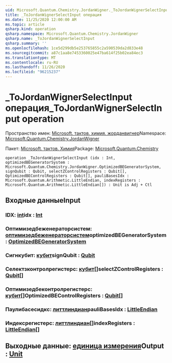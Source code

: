 ```yaml
---
uid: Microsoft.Quantum.Chemistry.JordanWigner._ToJordanWignerSelectInput
title: _ToJordanWignerSelectInput операция
ms.date: 11/25/2020 12:00:00 AM
ms.topic: article
qsharp.kind: operation
qsharp.namespace: Microsoft.Quantum.Chemistry.JordanWigner
qsharp.name: _ToJordanWignerSelectInput
qsharp.summary: ''
ms.openlocfilehash: 1ce5d299db5e253765855c2a590539da2d833e48
ms.sourcegitcommit: a87c1aa8e7453360025e47ba614f25b02ea84ec3
ms.translationtype: MT
ms.contentlocale: ru-RU
ms.lasthandoff: 11/26/2020
ms.locfileid: "96215237"
---
```

# <a name="_tojordanwignerselectinput-operation"></a><span data-ttu-id="36bbd-102">_ToJordanWignerSelectInput операция</span><span class="sxs-lookup"><span data-stu-id="36bbd-102">_ToJordanWignerSelectInput operation</span></span>

<span data-ttu-id="36bbd-103">Пространство имен: [Microsoft. тактов. химия. жорданвигнер](xref:Microsoft.Quantum.Chemistry.JordanWigner)</span><span class="sxs-lookup"><span data-stu-id="36bbd-103">Namespace: [Microsoft.Quantum.Chemistry.JordanWigner](xref:Microsoft.Quantum.Chemistry.JordanWigner)</span></span>

<span data-ttu-id="36bbd-104">Пакет: [Microsoft. тактов. Химия](https://nuget.org/packages/Microsoft.Quantum.Chemistry)</span><span class="sxs-lookup"><span data-stu-id="36bbd-104">Package: [Microsoft.Quantum.Chemistry](https://nuget.org/packages/Microsoft.Quantum.Chemistry)</span></span>




```qsharp
operation _ToJordanWignerSelectInput (idx : Int, optimizedBEGeneratorSystem : Microsoft.Quantum.Chemistry.JordanWigner.OptimizedBEGeneratorSystem, signQubit : Qubit, selectZControlRegisters : Qubit[], OptimizedBEControlRegisters : Qubit[], pauliBasesIdx : Microsoft.Quantum.Arithmetic.LittleEndian, indexRegisters : Microsoft.Quantum.Arithmetic.LittleEndian[]) : Unit is Adj + Ctl
```


## <a name="input"></a><span data-ttu-id="36bbd-105">Входные данные</span><span class="sxs-lookup"><span data-stu-id="36bbd-105">Input</span></span>

### <a name="idx--int"></a><span data-ttu-id="36bbd-106">IDX: [int](xref:microsoft.quantum.lang-ref.int)</span><span class="sxs-lookup"><span data-stu-id="36bbd-106">idx : [Int](xref:microsoft.quantum.lang-ref.int)</span></span>




### <a name="optimizedbegeneratorsystem--optimizedbegeneratorsystem"></a><span data-ttu-id="36bbd-107">Оптимизедбеженераторсистем: [оптимизедбеженераторсистем](xref:Microsoft.Quantum.Chemistry.JordanWigner.OptimizedBEGeneratorSystem)</span><span class="sxs-lookup"><span data-stu-id="36bbd-107">optimizedBEGeneratorSystem : [OptimizedBEGeneratorSystem](xref:Microsoft.Quantum.Chemistry.JordanWigner.OptimizedBEGeneratorSystem)</span></span>




### <a name="signqubit--qubit"></a><span data-ttu-id="36bbd-108">Сигнкубит: [кубит](xref:microsoft.quantum.lang-ref.qubit)</span><span class="sxs-lookup"><span data-stu-id="36bbd-108">signQubit : [Qubit](xref:microsoft.quantum.lang-ref.qubit)</span></span>




### <a name="selectzcontrolregisters--qubit"></a><span data-ttu-id="36bbd-109">Селектзконтролрегистерс: [кубит](xref:microsoft.quantum.lang-ref.qubit)[]</span><span class="sxs-lookup"><span data-stu-id="36bbd-109">selectZControlRegisters : [Qubit](xref:microsoft.quantum.lang-ref.qubit)[]</span></span>




### <a name="optimizedbecontrolregisters--qubit"></a><span data-ttu-id="36bbd-110">Оптимизедбеконтролрегистерс: [кубит](xref:microsoft.quantum.lang-ref.qubit)[]</span><span class="sxs-lookup"><span data-stu-id="36bbd-110">OptimizedBEControlRegisters : [Qubit](xref:microsoft.quantum.lang-ref.qubit)[]</span></span>




### <a name="paulibasesidx--littleendian"></a><span data-ttu-id="36bbd-111">Паулибасесидкс: [литтлиндиан](xref:Microsoft.Quantum.Arithmetic.LittleEndian)</span><span class="sxs-lookup"><span data-stu-id="36bbd-111">pauliBasesIdx : [LittleEndian](xref:Microsoft.Quantum.Arithmetic.LittleEndian)</span></span>




### <a name="indexregisters--littleendian"></a><span data-ttu-id="36bbd-112">Индексрегистерс: [литтлиндиан](xref:Microsoft.Quantum.Arithmetic.LittleEndian)[]</span><span class="sxs-lookup"><span data-stu-id="36bbd-112">indexRegisters : [LittleEndian](xref:Microsoft.Quantum.Arithmetic.LittleEndian)[]</span></span>





## <a name="output--unit"></a><span data-ttu-id="36bbd-113">Выходные данные: [единица измерения](xref:microsoft.quantum.lang-ref.unit)</span><span class="sxs-lookup"><span data-stu-id="36bbd-113">Output : [Unit](xref:microsoft.quantum.lang-ref.unit)</span></span>

